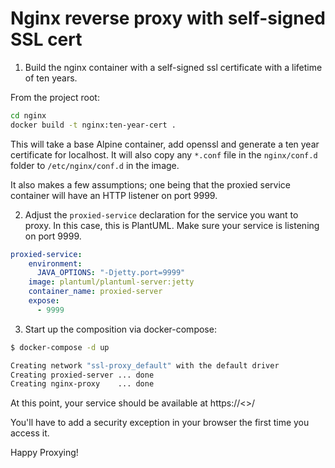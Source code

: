 Nginx reverse proxy with self-signed SSL cert
============

1. Build the nginx container with a self-signed ssl certificate with a lifetime of ten years. 

From the project root:

```bash
cd nginx
docker build -t nginx:ten-year-cert .
```

This will take a base Alpine container, add openssl and generate a ten year certificate for localhost. It will also copy any ```*.conf``` file in the ```nginx/conf.d``` folder to ```/etc/nginx/conf.d``` in the image.

It also makes a few assumptions; one being that the proxied service container will have an HTTP listener on  port 9999.  

2. Adjust the ```proxied-service``` declaration for the service you want to proxy.  In this case, this is PlantUML. Make sure your service is listening on port 9999.

```yaml
proxied-service:
    environment:
      JAVA_OPTIONS: "-Djetty.port=9999"
    image: plantuml/plantuml-server:jetty
    container_name: proxied-server
    expose:
      - 9999
```

3.  Start up the composition via docker-compose:

```bash
$ docker-compose -d up

Creating network "ssl-proxy_default" with the default driver
Creating proxied-server ... done
Creating nginx-proxy    ... done
```

At this point, your service should be available at https://<<machine name>>/

You'll have to add a security exception in your browser the first time you access it.

Happy Proxying!
